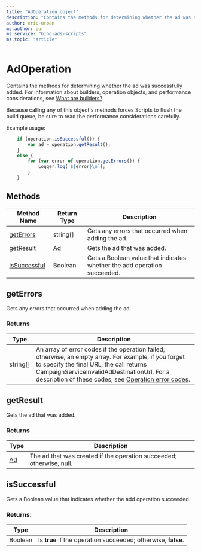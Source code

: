 ```yaml
---
title: "AdOperation object"
description: "Contains the methods for determining whether the ad was successfully added."
author: eric-urban
ms.author: eur
ms.service: "bing-ads-scripts"
ms.topic: "article"
---
```


# AdOperation

Contains the methods for determining whether the ad was successfully added. For information about builders, operation objects, and performance considerations, see [What are builders?](../concepts/builders.md)

Because calling any of this object's methods forces Scripts to flush the build queue, be sure to read the performance considerations carefully.


Example usage:
```javascript
    if (operation.isSuccessful()) {
        var ad = operation.getResult();
    }
    else {
        for (var error of operation.getErrors()) {
            Logger.log(`${error}\n`);
        }
    }
```


## Methods
|Method Name|Return Type|Description|
|-|-|-
[getErrors](#geterrors)|string[]|Gets any errors that occurred when adding the ad.
[getResult](#getresult)|[Ad](./Ad.md)|Gets the ad that was added.
[isSuccessful](#issuccessful)|Boolean|Gets a Boolean value that indicates whether the add operation succeeded.

## <a name="geterrors"></a>getErrors
Gets any errors that occurred when adding the ad.

### Returns
|Type|Description|
|-|-
string[]|An array of error codes if the operation failed; otherwise, an empty array. For example, if you forget to specify the final URL, the call returns CampaignServiceInvalidAdDestinationUrl. For a description of these codes, see [Operation error codes](/advertising/guides/operation-error-codes).

## <a name="getresult"></a>getResult
Gets the ad that was added.

### Returns
|Type|Description|
|-|-
[Ad](./Ad.md)|The ad that was created if the operation succeeded; otherwise, null.

## <a name="issuccessful"></a>isSuccessful
Gets a Boolean value that indicates whether the add operation succeeded.

### Returns:
|Type|Description|
|-|-
Boolean|Is **true** if the operation succeeded; otherwise, **false**.

